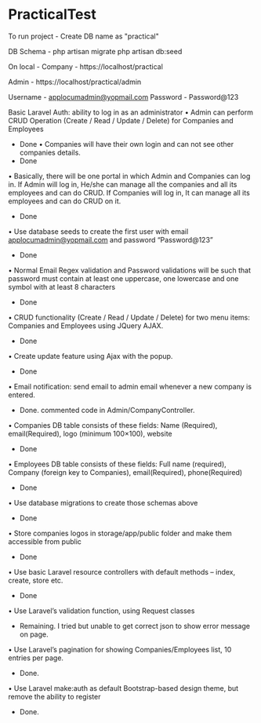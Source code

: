 # PracticalTest
To run project -
Create DB name as "practical" 

DB Schema - 
php artisan migrate 
php artisan db:seed

On local -
Company - 
https://localhost/practical

Admin - 
https://localhost/practical/admin

Username - applocumadmin@yopmail.com
Password - Password@123


Basic Laravel Auth: ability to log in as an administrator
• Admin can perform CRUD Operation (Create / Read / Update / Delete) for
Companies and Employees
 - Done
• Companies will have their own login and can not see other companies details.
 - Done

• Basically, there will be one portal in which Admin and Companies can log in. If Admin
will log in, He/she can manage all the companies and all its employees and can do CRUD.
If Companies will log in, It can manage all its employees and can do CRUD on it.
 - Done

• Use database seeds to create the first user with email applocumadmin@yopmail.com
and password “Password@123”
 - Done

• Normal Email Regex validation and Password validations will be such that password
must contain at least one uppercase, one lowercase and one symbol with at least 8
characters
 - Done

• CRUD functionality (Create / Read / Update / Delete) for two menu items: Companies
and Employees using JQuery AJAX.
 - Done

• Create update feature using Ajax with the popup.
 - Done

• Email notification: send email to admin email whenever a new company is entered.
 - Done. commented code in Admin/CompanyController.

• Companies DB table consists of these fields: Name (Required), email(Required), logo
(minimum 100×100), website
 - Done

• Employees DB table consists of these fields: Full name (required), Company (foreign key
to Companies), email(Required), phone(Required)
 - Done

• Use database migrations to create those schemas above
 - Done

• Store companies logos in storage/app/public folder and make them accessible from
public
 - Done

• Use basic Laravel resource controllers with default methods – index, create, store etc.
 - Done

• Use Laravel’s validation function, using Request classes
 - Remaining. I tried but unable to get correct json to show error message on page.

• Use Laravel’s pagination for showing Companies/Employees list, 10 entries per page.
- Done.

• Use Laravel make:auth as default Bootstrap-based design theme, but remove the ability
to register
- Done.
